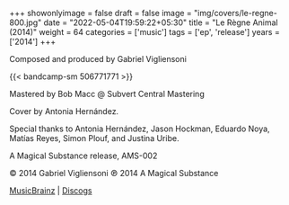 +++
showonlyimage = false
draft = false
image = "img/covers/le-regne-800.jpg"
date = "2022-05-04T19:59:22+05:30"
title = "Le Règne Animal (2014)"
weight = 64
categories = ['music']
tags = ['ep', 'release']
years = ['2014']
+++


<!--more-->

Composed and produced by Gabriel Vigliensoni

{{< bandcamp-sm 506771771 >}}

Mastered by Bob Macc @ Subvert Central Mastering

Cover by Antonia Hernández.

Special thanks to Antonia Hernández, Jason Hockman, Eduardo Noya, Matías Reyes, Simon Plouf, and Justina Uribe.

A Magical Substance release, AMS-002

© 2014 Gabriel Vigliensoni ℗ 2014 A Magical Substance

[MusicBrainz](https://musicbrainz.org/release-group/709bf4b9-e2ed-45ba-b34a-15d89e6c69fd) | [Discogs](https://www.discogs.com/Gabriel-Vigliensoni-Le-R%C3%A8gne-Animal/release/6223029)